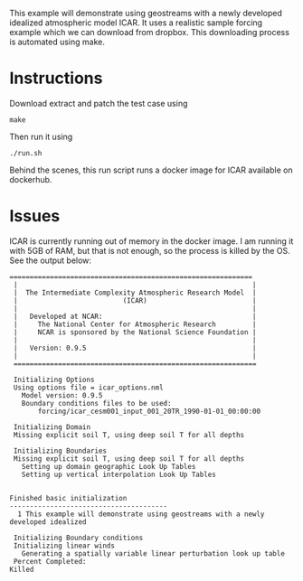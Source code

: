 This example will demonstrate using geostreams with a newly developed idealized
atmospheric model ICAR. It uses a realistic sample forcing example which we can
download from dropbox. This downloading process is automated using make.

Instructions
============

Download extract and patch the test case using

    make

Then run it using 

    ./run.sh

Behind the scenes, this run script runs a docker image for ICAR available on
dockerhub.

Issues
======

ICAR is currently running out of memory in the docker image. I am running it
with 5GB of RAM, but that is not enough, so the process is killed by the OS.
See the output below:

	============================================================
	 |                                                          |
	 |  The Intermediate Complexity Atmospheric Research Model  |
	 |                          (ICAR)                          |
	 |                                                          |
	 |   Developed at NCAR:                                     |
	 |     The National Center for Atmospheric Research         |
	 |     NCAR is sponsored by the National Science Foundation |
	 |                                                          |
	 |   Version: 0.9.5                                         |
	 |                                                          |
	 ============================================================

	 Initializing Options
	 Using options file = icar_options.nml
	   Model version: 0.9.5
	   Boundary conditions files to be used:
		   forcing/icar_cesm001_input_001_20TR_1990-01-01_00:00:00

	 Initializing Domain
	 Missing explicit soil T, using deep soil T for all depths

	 Initializing Boundaries
	 Missing explicit soil T, using deep soil T for all depths
	   Setting up domain geographic Look Up Tables
	   Setting up vertical interpolation Look Up Tables


	Finished basic initialization
	---------------------------------------
	  1 This example will demonstrate using geostreams with a newly developed idealized

	 Initializing Boundary conditions
	 Initializing linear winds
	   Generating a spatially variable linear perturbation look up table
	 Percent Completed:
	Killed
